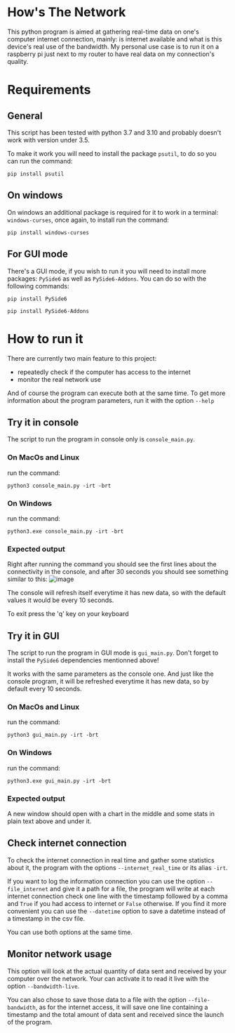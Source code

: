 # How's The Network
This python program is aimed at gathering real-time data on one's computer internet connection, mainly: is internet available and what is this device's real use of the bandwidth.
My personal use case is to run it on a raspberry pi just next to my router to have real data on my connection's quality.

# Requirements
## General
This script has been tested with python 3.7 and 3.10 and probably doesn't work with version under 3.5.

To make it work you will need to install the package `psutil`, to do so you can run the command:
```
pip install psutil
```

## On windows
On windows an additional package is required for it to work in a terminal: `windows-curses`, once again, to install run the command:
```
pip install windows-curses
```

## For GUI mode
There's a GUI mode, if you wish to run it you will need to install more packages: `PySide6` as well as `PySide6-Addons`. You can do so with the following commands:
```
pip install PySide6
```
```
pip install PySide6-Addons
```

# How to run it

There are currently two main feature to this project:
  - repeatedly check if the computer has access to the internet
  - monitor the real network use

And of course the program can execute both at the same time.
To get more information about the program parameters, run it with the option `--help`

## Try it in console

The script to run the program in console only is `console_main.py`.

### On MacOs and Linux
run the command:
```
python3 console_main.py -irt -brt
```
### On Windows
run the command:
```
python3.exe console_main.py -irt -brt
```
### Expected output

Right after running the command you should see the first lines about the connectivity in the console, and after 30 seconds you should see something similar to this:
![image](https://github.com/lesquoyb/HowsTheNetwork/assets/6374469/58482faa-ebd6-4773-add8-7b10e3d05fd6)

The console will refresh itself everytime it has new data, so with the default values it would be every 10 seconds.

To exit press the 'q' key on your keyboard

## Try it in GUI

The script to run the program in GUI mode is `gui_main.py`. Don't forget to install the `PySide6` dependencies mentionned above!

It works with the same parameters as the console one. And just like the console program, it will be refreshed everytime it has new data, so by default every 10 seconds.

### On MacOs and Linux
run the command:
```
python3 gui_main.py -irt -brt
```
### On Windows
run the command:
```
python3.exe gui_main.py -irt -brt
```
### Expected output

A new window should open with a chart in the middle and some stats in plain text above and under it.


## Check internet connection

To check the internet connection in real time and gather some statistics about it, the program with the options `--internet_real_time` or its alias `-irt`.

If you want to log the information connection you can use the option `--file_internet` and give it a path for a file, the program will write at each internet connection check one line 
with the timestamp followed by a comma and `True` if you had access to internet or `False` otherwise. If you find it more convenient you can use the `--datetime` option to save a
datetime instead of a timestamp in the csv file.

You can use both options at the same time.

## Monitor network usage

This option will look at the actual quantity of data sent and received by your computer over the network. Your can activate it to read it live with the option `--bandwidth-live`.

You can also chose to save those data to a file with the option `--file-bandwidth`, as for the internet access, it will save one line containing a timestamp and the total amount of
data sent and received since the launch of the program.




